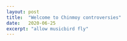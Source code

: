 ```yaml
---
layout: post
title:  "Welcome to Chinmoy controversies"
date:   2020-06-25
excerpt: "allow musicbird fly"
---
```

